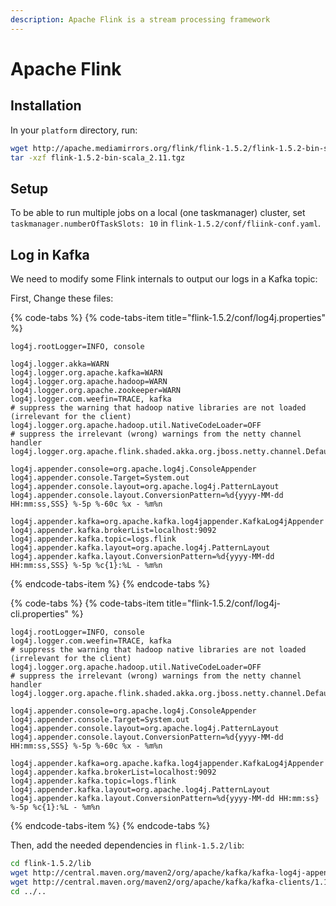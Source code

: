 ```yaml
---
description: Apache Flink is a stream processing framework
---
```


# Apache Flink

## Installation

In your `platform` directory, run:

```bash
wget http://apache.mediamirrors.org/flink/flink-1.5.2/flink-1.5.2-bin-scala_2.11.tgz
tar -xzf flink-1.5.2-bin-scala_2.11.tgz
```

## Setup

To be able to run multiple jobs on a local \(one taskmanager\) cluster, set `taskmanager.numberOfTaskSlots: 10` in `flink-1.5.2/conf/fliink-conf.yaml`.

## Log in Kafka

We need to modify some Flink internals to output our logs in a Kafka topic:

First, Change these files:

{% code-tabs %}
{% code-tabs-item title="flink-1.5.2/conf/log4j.properties" %}
```text
log4j.rootLogger=INFO, console

log4j.logger.akka=WARN
log4j.logger.org.apache.kafka=WARN
log4j.logger.org.apache.hadoop=WARN
log4j.logger.org.apache.zookeeper=WARN
log4j.logger.com.weefin=TRACE, kafka
# suppress the warning that hadoop native libraries are not loaded (irrelevant for the client)
log4j.logger.org.apache.hadoop.util.NativeCodeLoader=OFF
# suppress the irrelevant (wrong) warnings from the netty channel handler
log4j.logger.org.apache.flink.shaded.akka.org.jboss.netty.channel.DefaultChannelPipeline=ERROR

log4j.appender.console=org.apache.log4j.ConsoleAppender
log4j.appender.console.Target=System.out
log4j.appender.console.layout=org.apache.log4j.PatternLayout
log4j.appender.console.layout.ConversionPattern=%d{yyyy-MM-dd HH:mm:ss,SSS} %-5p %-60c %x - %m%n

log4j.appender.kafka=org.apache.kafka.log4jappender.KafkaLog4jAppender
log4j.appender.kafka.brokerList=localhost:9092
log4j.appender.kafka.topic=logs.flink
log4j.appender.kafka.layout=org.apache.log4j.PatternLayout
log4j.appender.kafka.layout.ConversionPattern=%d{yyyy-MM-dd HH:mm:ss,SSS} %-5p %c{1}:%L - %m%n
```
{% endcode-tabs-item %}
{% endcode-tabs %}

{% code-tabs %}
{% code-tabs-item title="flink-1.5.2/conf/log4j-cli.properties" %}
```text
log4j.rootLogger=INFO, console
log4j.logger.com.weefin=TRACE, kafka
# suppress the warning that hadoop native libraries are not loaded (irrelevant for the client)
log4j.logger.org.apache.hadoop.util.NativeCodeLoader=OFF
# suppress the irrelevant (wrong) warnings from the netty channel handler
log4j.logger.org.apache.flink.shaded.akka.org.jboss.netty.channel.DefaultChannelPipeline=ERROR

log4j.appender.console=org.apache.log4j.ConsoleAppender
log4j.appender.console.Target=System.out
log4j.appender.console.layout=org.apache.log4j.PatternLayout
log4j.appender.console.layout.ConversionPattern=%d{yyyy-MM-dd HH:mm:ss,SSS} %-5p %-60c %x - %m%n

log4j.appender.kafka=org.apache.kafka.log4jappender.KafkaLog4jAppender
log4j.appender.kafka.brokerList=localhost:9092
log4j.appender.kafka.topic=logs.flink
log4j.appender.kafka.layout=org.apache.log4j.PatternLayout
log4j.appender.kafka.layout.ConversionPattern=%d{yyyy-MM-dd HH:mm:ss} %-5p %c{1}:%L - %m%n
```
{% endcode-tabs-item %}
{% endcode-tabs %}

Then, add the needed dependencies in `flink-1.5.2/lib`:

```bash
cd flink-1.5.2/lib
wget http://central.maven.org/maven2/org/apache/kafka/kafka-log4j-appender/1.1.0/kafka-log4j-appender-1.1.0.jar
wget http://central.maven.org/maven2/org/apache/kafka/kafka-clients/1.1.0/kafka-clients-1.1.0.jar
cd ../..
```

